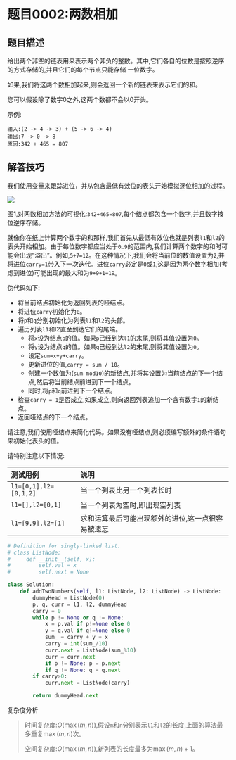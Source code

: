 # 题目0002:两数相加

## 题目描述

给出两个非空的链表用来表示两个非负的整数。其中,它们各自的位数是按照逆序的方式存储的,并且它们的每个节点只能存储 一位数字。

如果,我们将这两个数相加起来,则会返回一个新的链表来表示它们的和。

您可以假设除了数字0之外,这两个数都不会以0开头。

示例:

```
输入:(2 -> 4 -> 3) + (5 -> 6 -> 4)
输出:7 -> 0 -> 8
原因:342 + 465 = 807
```

## 解答技巧

我们使用变量来跟踪进位，并从包含最低有效位的表头开始模拟逐位相加的过程。

![](http://pic.leetcode-cn.com/Figures/2/2_add_two_numbers.svg)

图1,对两数相加方法的可视化:`342+465=807`,每个结点都包含一个数字,并且数字按位逆序存储。

就像你在纸上计算两个数字的和那样,我们首先从最低有效位也就是列表`l1`和`l2`的表头开始相加。由于每位数字都应当处于`0…9`的范围内,我们计算两个数字的和时可能会出现“溢出”。例如,`5+7=12`。在这种情况下,我们会将当前位的数值设置为`2`,并将进位`carry=1`带入下一次迭代。进位`carry`必定是`0`或`1`,这是因为两个数字相加(考虑到进位)可能出现的最大和为`9+9+1=19`。

伪代码如下:

* 将当前结点初始化为返回列表的哑结点。
* 将进位`carry`初始化为`0`。
* 将`p`和`q`分别初始化为列表`l1`和`l2`的头部。
* 遍历列表`l1`和l2直至到达它们的尾端。
    * 将`x`设为结点`p`的值。如果`p`已经到达`l1`的末尾,则将其值设置为`0`。
    * 将`y`设为结点`q`的值。如果`q`已经到达`l2`的末尾,则将其值设置为`0`。
    * 设定`sum=x+y+carry`。
    * 更新进位的值,`carry = sum / 10`。
    * 创建一个数值为(`sum mod10`)的新结点,并将其设置为当前结点的下一个结点,然后将当前结点前进到下一个结点。
    * 同时,将`p`和`q`前进到下一个结点。
* 检查`carry = 1`是否成立,如果成立,则向返回列表追加一个含有数字`1`的新结点。
* 返回哑结点的下一个结点。

请注意,我们使用哑结点来简化代码。如果没有哑结点,则必须编写额外的条件语句来初始化表头的值。

请特别注意以下情况:

| 测试用例 | 说明 |
| :--- | :--- |
| `l1=[0,1],l2=[0,1,2]` | 当一个列表比另一个列表长时 |
| `l1=[],l2=[0,1]` | 当一个列表为空时,即出现空列表 |
| `l1=[9,9],l2=[1]` | 求和运算最后可能出现额外的进位,这一点很容易被遗忘 |

```python
# Definition for singly-linked list.
# class ListNode:
#     def __init__(self, x):
#         self.val = x
#         self.next = None

class Solution:
    def addTwoNumbers(self, l1: ListNode, l2: ListNode) -> ListNode:
        dummyHead = ListNode(0)
        p, q, curr = l1, l2, dummyHead
        carry = 0
        while p != None or q != None:
            x = p.val if p!=None else 0
            y = q.val if q!=None else 0
            sum_ = carry + y + x
            carry = int(sum_/10)
            curr.next = ListNode(sum_%10)
            curr = curr.next 
            if p != None: p = p.next
            if q != None: q = q.next
        if carry>0:
            curr.next = ListNode(carry)

        return dummyHead.next
```

复杂度分析

> 时间复杂度:$O(\max(m, n))$,假设`m`和`n`分别表示`l1`和`l2`的长度,上面的算法最多重复$\max(m, n)$次。
> 
> 空间复杂度:$O(\max(m, n))$,新列表的长度最多为$\max(m,n)+1$。